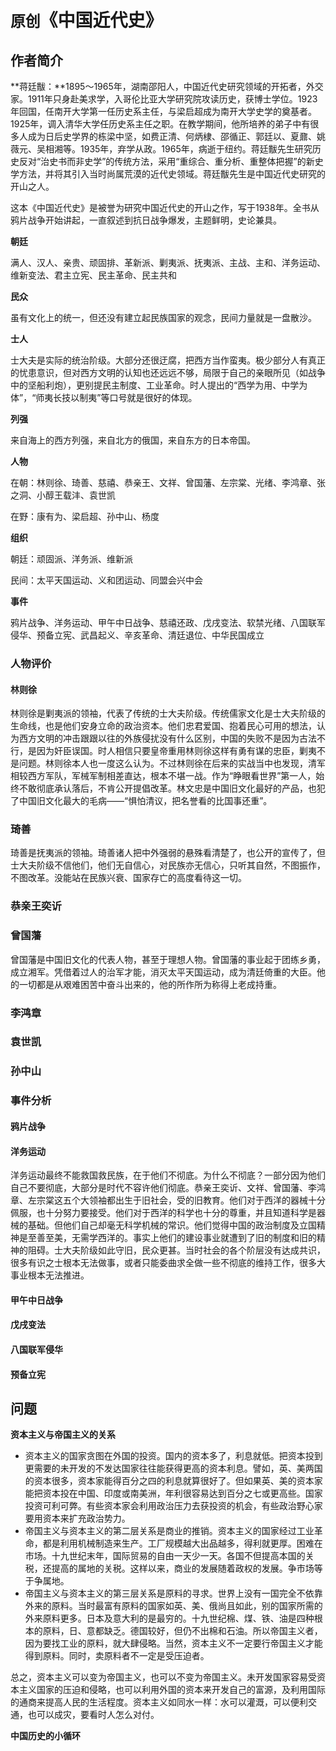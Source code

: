 # `原创`《中国近代史》

## 作者简介

**蒋廷黻：**1895～1965年，湖南邵阳人，中国近代史研究领域的开拓者，外交家。1911年只身赴美求学，入哥伦比亚大学研究院攻读历史，获博士学位。1923年回国，任南开大学第一任历史系主任，与梁启超成为南开大学史学的奠基者。1925年，调入清华大学任历史系主任之职。在教学期间，他所培养的弟子中有很多人成为日后史学界的栋梁中坚，如费正清、何炳棣、邵循正、郭廷以、夏鼐、姚薇元、吴相湘等。1935年，弃学从政。1965年，病逝于纽约。蒋廷黻先生研究历史反对“治史书而非史学”的传统方法，采用“重综合、重分析、重整体把握”的新史学方法，并将其引入当时尚属荒漠的近代史领域。蒋廷黻先生是中国近代史研究的开山之人。

这本《中国近代史》是被誉为研究中国近代史的开山之作，写于1938年。全书从鸦片战争开始讲起，一直叙述到抗日战争爆发，主题鲜明，史论兼具。



**朝廷**

满人、汉人、亲贵、顽固排、革新派、剿夷派、抚夷派、主战、主和、洋务运动、维新变法、君主立宪、民主革命、民主共和

**民众**

虽有文化上的统一，但还没有建立起民族国家的观念，民间力量就是一盘散沙。

**士人**

士大夫是实际的统治阶级。大部分还很迂腐，把西方当作蛮夷。极少部分人有真正的忧患意识，但对西方文明的认知也还远远不够，局限于自己的亲眼所见（如战争中的坚船利炮），更别提民主制度、工业革命。时人提出的“西学为用、中学为体”，“师夷长技以制夷”等口号就是很好的体现。

**列强**

来自海上的西方列强，来自北方的俄国，来自东方的日本帝国。

**人物**

在朝：林则徐、琦善、慈禧、恭亲王、文祥、曾国藩、左宗棠、光绪、李鸿章、张之洞、小醇王载沣、袁世凯

在野：康有为、梁启超、孙中山、杨度

**组织**

朝廷：顽固派、洋务派、维新派

民间：太平天国运动、义和团运动、同盟会兴中会

**事件**

鸦片战争、洋务运动、甲午中日战争、慈禧还政、戊戌变法、软禁光绪、八国联军侵华、预备立宪、武昌起义、辛亥革命、清廷退位、中华民国成立



### 人物评价

#### 林则徐

林则徐是剿夷派的领袖，代表了传统的士大夫阶级。传统儒家文化是士大夫阶级的生命线，也是他们安身立命的政治资本。他们忠君爱国、抱着民心可用的想法，认为西方文明的冲击跟跟以往的外族侵扰没有什么区别，中国的失败不是因为古法不行，是因为奸臣误国。时人相信只要皇帝重用林则徐这样有勇有谋的忠臣，剿夷不是问题。林则徐本人也一度这么认为。不过林则徐在后来的实战当中也发现，清军相较西方军队，军械军制相差直达，根本不堪一战。作为“睁眼看世界”第一人，始终不敢彻底承认落后，不肯公开提倡改革。林文忠是中国旧文化最好的产品，也犯了中国旧文化最大的毛病——“惧怕清议，把名誉看的比国事还重”。

### 琦善

琦善是抚夷派的领袖。琦善诸人把中外强弱的悬殊看清楚了，也公开的宣传了，但士大夫阶级不信他们，他们无自信心，对民族亦无信心，只听其自然，不图振作，不图改革。没能站在民族兴衰、国家存亡的高度看待这一切。

### 恭亲王奕䜣



### 曾国藩

曾国藩是中国旧文化的代表人物，甚至于理想人物。曾国藩的事业起于团练乡勇，成立湘军。凭借着过人的治军才能，消灭太平天国运动，成为清廷倚重的大臣。他的一切都是从艰难困苦中奋斗出来的，他的所作所为称得上老成持重。

### 李鸿章

### 袁世凯

### 孙中山



### 事件分析

#### 鸦片战争

#### 洋务运动

洋务运动最终不能救国救民族，在于他们不彻底。为什么不彻底？一部分因为他们自己不要彻底，大部分是时代不容许他们彻底。恭亲王奕䜣、文祥、曾国藩、李鸿章、左宗棠这五个大领袖都出生于旧社会，受的旧教育。他们对于西洋的器械十分佩服，也十分努力要接受。他们对于西洋的科学也十分的尊重，并且知道科学是器械的基础。但他们自己却毫无科学机械的常识。他们觉得中国的政治制度及立国精神是至善至美，无需学西洋的。事实上他们的建设事业就遭到了旧的制度和旧的精神的阻碍。士大夫阶级如此守旧，民众更甚。当时社会的各个阶层没有达成共识，很多有识之士根本无法做事，或者只能委曲求全做一些不彻底的维持工作，很多大事业根本无法推进。

#### 甲午中日战争

#### 戊戌变法

#### 八国联军侵华

#### 预备立宪

## 问题

**资本主义与帝国主义的关系**

- 资本主义的国家贪图在外国的投资。国内的资本多了，利息就低。把资本投到更需要的未开发的不发达国家往往能获得更高的资本利息。譬如，英、美两国的资本很多，资本家能得百分之四的利息就算很好了。但如果英、美的资本家能把资本投在中国、印度或南美洲，年利很容易达到百分之七或更高些。国家投资可利可弊。有些资本家会利用政治压力去获投资的机会，有些政治野心家要用资本来扩充政治势力。
- 帝国主义与资本主义的第二层关系是商业的推销。资本主义的国家经过工业革命，都是利用机械制造来生产。工厂规模越大出品越多，得利就更厚。困难在市场。十九世纪末年，国际贸易的自由一天少一天。各国不但提高本国的关税，还提高的属地的关税。这样以来，商业的发展随着政权的发展。争市场等于争属地。
- 帝国主义与资本主义的第三层关系是原料的寻求。世界上没有一国完全不依靠外来的原料。当时最富有原料的国家如英、美、俄尚且如此，别的国家所需的外来原料更多。日本及意大利的是最穷的。十九世纪棉、煤、铁、油是四种根本的原料，日、意都缺乏。德国较好，但仍不出棉和石油。所以帝国主义者，因为要找工业的原料，就大肆侵略。当然，资本主义不一定要行帝国主义才能得到原料。同时，卖原料者不一定是受压迫者。

总之，资本主义可以变为帝国主义，也可以不变为帝国主义。未开发国家容易受资本主义国家的压迫和侵略，也可以利用外国的资本来开发自己的富源，及利用国际的通商来提高人民的生活程度。资本主义如同水一样：水可以灌溉，可以便利交通，也可以成灾，要看时人怎么对付。

**中国历史的小循环**





